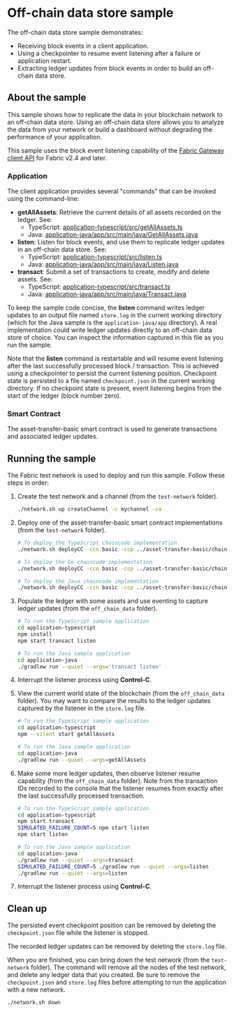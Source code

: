 # Off-chain data store sample

The off-chain data store sample demonstrates:

- Receiving block events in a client application.
- Using a checkpointer to resume event listening after a failure or application restart.
- Extracting ledger updates from block events in order to build an off-chain data store.

## About the sample

This sample shows how to replicate the data in your blockchain network to an off-chain data store. Using an off-chain data store allows you to analyze the data from your network or build a dashboard without degrading the performance of your application.

This sample uses the block event listening capability of the [Fabric Gateway client API](https://hyperledger.github.io/fabric-gateway/) for Fabric v2.4 and later.

### Application

The client application provides several "commands" that can be invoked using the command-line:

- **getAllAssets**: Retrieve the current details of all assets recorded on the ledger. See:
  - TypeScript: [application-typescript/src/getAllAssets.ts](application-typescript/src/getAllAssets.ts)
  - Java: [application-java/app/src/main/java/GetAllAssets.java](application-java/app/src/main/java/GetAllAssets.java)
- **listen**: Listen for block events, and use them to replicate ledger updates in an off-chain data store. See:
  - TypeScript: [application-typescript/src/listen.ts](application-typescript/src/listen.ts)
  - Java: [application-java/app/src/main/java/Listen.java](application-java/app/src/main/java/Listen.java)
- **transact**: Submit a set of transactions to create, modify and delete assets. See:
  - TypeScript: [application-typescript/src/transact.ts](application-typescript/src/transact.ts)
  - Java: [application-java/app/src/main/java/Transact.java](application-java/app/src/main/java/Transact.java)

To keep the sample code concise, the **listen** command writes ledger updates to an output file named `store.log` in the current working directory (which for the Java sample is the `application-java/app` directory). A real implementation could write ledger updates directly to an off-chain data store of choice. You can inspect the information captured in this file as you run the sample.

Note that the **listen** command is restartable and will resume event listening after the last successfully processed block / transaction. This is achieved using a checkpointer to persist the current listening position. Checkpoint state is persisted to a file named `checkpoint.json` in the current working directory. If no checkpoint state is present, event listening begins from the start of the ledger (block number zero).

### Smart Contract

The asset-transfer-basic smart contract is used to generate transactions and associated ledger updates.

## Running the sample

The Fabric test network is used to deploy and run this sample. Follow these steps in order:

1. Create the test network and a channel (from the `test-network` folder).

   ```bash
   ./network.sh up createChannel -c mychannel -ca
   ```

1. Deploy one of the asset-transfer-basic smart contract implementations (from the `test-network` folder).

   ```bash
   # To deploy the TypeScript chaincode implementation
   ./network.sh deployCC -ccn basic -ccp ../asset-transfer-basic/chaincode-typescript/ -ccl typescript

   # To deploy the Go chaincode implementation
   ./network.sh deployCC -ccn basic -ccp ../asset-transfer-basic/chaincode-go/ -ccl go

   # To deploy the Java chaincode implementation
   ./network.sh deployCC -ccn basic -ccp ../asset-transfer-basic/chaincode-java/ -ccl java
   ```

1. Populate the ledger with some assets and use eventing to capture ledger updates (from the `off_chain_data` folder).

   ```bash
   # To run the TypeScript sample application
   cd application-typescript
   npm install
   npm start transact listen

   # To run the Java sample application
   cd application-java
   ./gradlew run --quiet --args='transact listen'
   ```

1. Interrupt the listener process using **Control-C**.

1. View the current world state of the blockchain (from the `off_chain_data` folder). You may want to compare the results to the ledger updates captured by the listener in the `store.log` file.

   ```bash
   # To run the TypeScript sample application
   cd application-typescript
   npm --silent start getAllAssets

   # To run the Java sample application
   cd application-java
   ./gradlew run --quiet --args=getAllAssets
   ```

1. Make some more ledger updates, then observe listener resume capability (from the `off_chain_data` folder). Note from the transaction IDs recorded to the console that the listener resumes from exactly after the last successfully processed transaction.

   ```bash
   # To run the TypeScript sample application
   cd application-typescript
   npm start transact
   SIMULATED_FAILURE_COUNT=5 npm start listen
   npm start listen

   # To run the Java sample application
   cd application-java
   ./gradlew run --quiet --args=transact
   SIMULATED_FAILURE_COUNT=5 ./gradlew run --quiet --args=listen
   ./gradlew run --quiet --args=listen
   ```

1. Interrupt the listener process using **Control-C**.

## Clean up

The persisted event checkpoint position can be removed by deleting the `checkpoint.json` file while the listener is stopped.

The recorded ledger updates can be removed by deleting the `store.log` file.

When you are finished, you can bring down the test network (from the `test-network` folder). The command will remove all the nodes of the test network, and delete any ledger data that you created. Be sure to remove the `checkpoint.json` and `store.log` files before attempting to run the application with a new network.

```
./network.sh down
```

